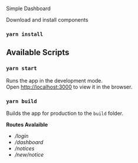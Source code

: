Simple Dashboard

Download and install components

### `yarn install`


## Available Scripts

### `yarn start`

Runs the app in the development mode.<br>
Open [http://localhost:3000](http://localhost:3000) to view it in the browser.

### `yarn build`
Builds the app for production to the `build` folder.<br>


**Routes Avalaible**
- */login*
- */dashboard*
- */notices*
- */new/notice*

